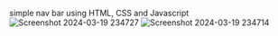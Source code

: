 simple nav bar using HTML, CSS and Javascript
![Screenshot 2024-03-19 234727](https://github.com/Jayanthkumar-S/Simple-Active-navbar/assets/110847661/3f97c197-53b1-4e95-8b7d-a1a3e7996add)
![Screenshot 2024-03-19 234714](https://github.com/Jayanthkumar-S/Simple-Active-navbar/assets/110847661/bbaf4021-9f6b-4be9-bd5f-d61e263e3a60)
